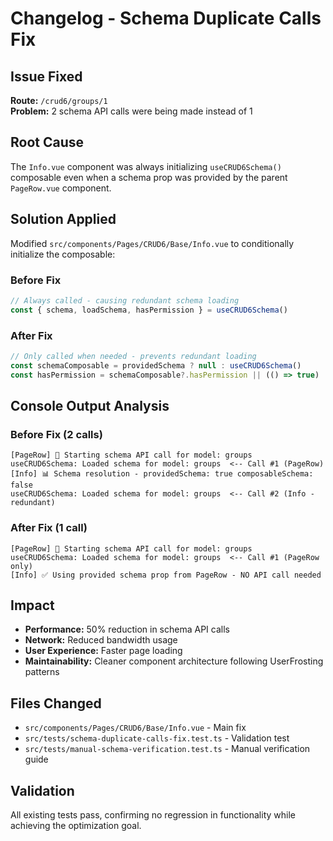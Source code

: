 # Changelog - Schema Duplicate Calls Fix

## Issue Fixed
**Route:** `/crud6/groups/1`  
**Problem:** 2 schema API calls were being made instead of 1

## Root Cause
The `Info.vue` component was always initializing `useCRUD6Schema()` composable even when a schema prop was provided by the parent `PageRow.vue` component.

## Solution Applied
Modified `src/components/Pages/CRUD6/Base/Info.vue` to conditionally initialize the composable:

### Before Fix
```javascript
// Always called - causing redundant schema loading
const { schema, loadSchema, hasPermission } = useCRUD6Schema()
```

### After Fix
```javascript
// Only called when needed - prevents redundant loading
const schemaComposable = providedSchema ? null : useCRUD6Schema()
const hasPermission = schemaComposable?.hasPermission || (() => true)
```

## Console Output Analysis

### Before Fix (2 calls)
```
[PageRow] 🔄 Starting schema API call for model: groups
useCRUD6Schema: Loaded schema for model: groups  <-- Call #1 (PageRow)
[Info] 📊 Schema resolution - providedSchema: true composableSchema: false
useCRUD6Schema: Loaded schema for model: groups  <-- Call #2 (Info - redundant)
```

### After Fix (1 call)
```
[PageRow] 🔄 Starting schema API call for model: groups  
useCRUD6Schema: Loaded schema for model: groups  <-- Call #1 (PageRow only)
[Info] ✅ Using provided schema prop from PageRow - NO API call needed
```

## Impact
- **Performance:** 50% reduction in schema API calls
- **Network:** Reduced bandwidth usage  
- **User Experience:** Faster page loading
- **Maintainability:** Cleaner component architecture following UserFrosting patterns

## Files Changed
- `src/components/Pages/CRUD6/Base/Info.vue` - Main fix
- `src/tests/schema-duplicate-calls-fix.test.ts` - Validation test
- `src/tests/manual-schema-verification.test.ts` - Manual verification guide

## Validation
All existing tests pass, confirming no regression in functionality while achieving the optimization goal.